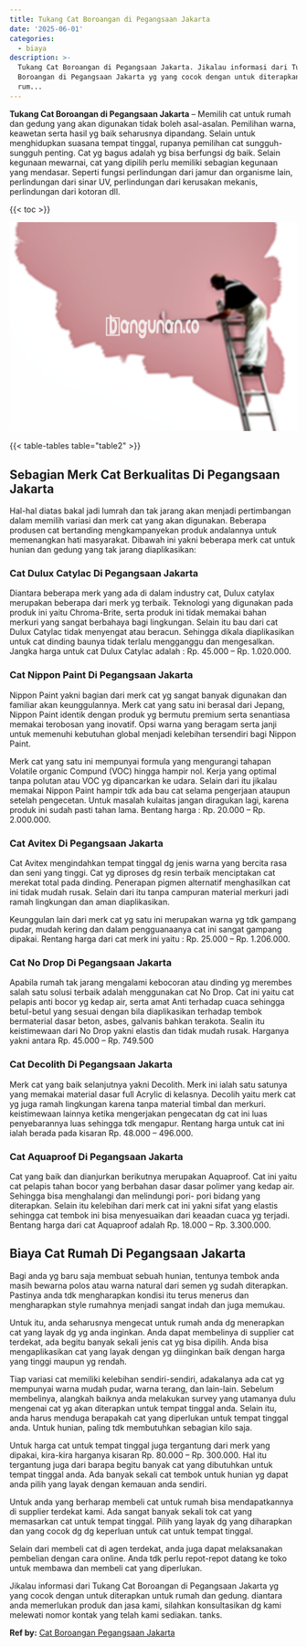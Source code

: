 ```yaml
---
title: Tukang Cat Boroangan di Pegangsaan Jakarta
date: '2025-06-01'
categories:
  - biaya
description: >-
  Tukang Cat Boroangan di Pegangsaan Jakarta. Jikalau informasi dari Tukang Cat
  Boroangan di Pegangsaan Jakarta yg yang cocok dengan untuk diterapkan untuk
  rum...
---
```


**Tukang Cat Boroangan di Pegangsaan Jakarta** – Memilih cat untuk rumah dan gedung yang akan digunakan tidak boleh asal-asalan. Pemilihan warna, keawetan serta hasil yg baik seharusnya dipandang. Selain untuk menghidupkan suasana tempat tinggal, rupanya pemilihan cat sungguh-sungguh penting. Cat yg bagus adalah yg bisa berfungsi dg baik. Selain kegunaan mewarnai, cat yang dipilih perlu memiliki sebagian kegunaan yang mendasar. Seperti fungsi perlindungan dari jamur dan organisme lain, perlindungan dari sinar UV, perlindungan dari kerusakan mekanis, perlindungan dari kotoran dll.

{{< toc >}}

![Tukang Cat Boroangan di Pegangsaan Jakarta](/images/jasa-cat-murah19.png)

{{< table-tables table="table2" >}}

## Sebagian Merk Cat Berkualitas Di Pegangsaan Jakarta

Hal-hal diatas bakal jadi lumrah dan tak jarang akan menjadi pertimbangan dalam memilih variasi dan merk cat yang akan digunakan. Beberapa produsen cat bertanding mengkampanyekan produk andalannya untuk memenangkan hati masyarakat. Dibawah ini yakni beberapa merk cat untuk hunian dan gedung yang tak jarang diaplikasikan:

### Cat Dulux Catylac Di Pegangsaan Jakarta

Diantara beberapa merk yang ada di dalam industry cat, Dulux catylax merupakan beberapa dari merk yg terbaik. Teknologi yang digunakan pada produk ini yaitu Chroma-Brite, serta produk ini tidak memakai bahan merkuri yang sangat berbahaya bagi lingkungan. Selain itu bau dari cat Dulux Catylac tidak menyengat atau beracun. Sehingga dikala diaplikasikan untuk cat dinding baunya tidak terlalu mengganggu dan mengesalkan. Jangka harga untuk cat Dulux Catylac adalah : Rp. 45.000 – Rp. 1.020.000.

### Cat Nippon Paint Di Pegangsaan Jakarta

Nippon Paint yakni bagian dari merk cat yg sangat banyak digunakan dan familiar akan keunggulannya. Merk cat yang satu ini berasal dari Jepang, Nippon Paint identik dengan produk yg bermutu premium serta senantiasa memakai terobosan yang inovatif. Opsi warna yang beragam serta janji untuk memenuhi kebutuhan global menjadi kelebihan tersendiri bagi Nippon Paint.

Merk cat yang satu ini mempunyai formula yang mengurangi tahapan Volatile organic Compund (VOC) hingga hampir nol. Kerja yang optimal tanpa polutan atau VOC yg dipancarkan ke udara. Selain dari itu jikalau memakai Nippon Paint hampir tdk ada bau cat selama pengerjaan ataupun setelah pengecetan. Untuk masalah kulaitas jangan diragukan lagi, karena produk ini sudah pasti tahan lama. Bentang harga : Rp. 20.000 – Rp. 2.000.000.

### Cat Avitex Di Pegangsaan Jakarta

Cat Avitex mengindahkan tempat tinggal dg jenis warna yang bercita rasa dan seni yang tinggi. Cat yg diproses dg resin terbaik menciptakan cat merekat total pada dinding. Penerapan pigmen alternatif menghasilkan cat ini tidak mudah rusak. Selain dari itu tanpa campuran material merkuri jadi ramah lingkungan dan aman diaplikasikan.

Keunggulan lain dari merk cat yg satu ini merupakan warna yg tdk gampang pudar, mudah kering dan dalam pengguanaanya cat ini sangat gampang dipakai. Rentang harga dari cat merk ini yaitu : Rp. 25.000 – Rp. 1.206.000.

### Cat No Drop Di Pegangsaan Jakarta

Apabila rumah tak jarang mengalami kebocoran atau dinding yg merembes salah satu solusi terbaik adalah menggunakan cat No Drop. Cat ini yaitu cat pelapis anti bocor yg kedap air, serta amat Anti terhadap cuaca sehingga betul-betul yang sesuai dengan bila diaplikasikan terhadap tembok bermaterial dasar beton, asbes, galvanis bahkan terakota. Sealin itu keistimewaan dari No Drop yakni elastis dan tidak mudah rusak. Harganya yakni antara Rp. 45.000 – Rp. 749.500

### Cat Decolith Di Pegangsaan Jakarta

Merk cat yang baik selanjutnya yakni Decolith. Merk ini ialah satu satunya yang memakai material dasar full Acrylic di kelasnya. Decolih yaitu merk cat yg juga ramah lingkungan karena tanpa material timbal dan merkuri. keistimewaan lainnya ketika mengerjakan pengecatan dg cat ini luas penyebarannya luas sehingga tdk mengapur. Rentang harga untuk cat ini ialah berada pada kisaran Rp. 48.000 – 496.000.

### Cat Aquaproof Di Pegangsaan Jakarta

Cat yang baik dan dianjurkan berikutnya merupakan Aquaproof. Cat ini yaitu cat pelapis tahan bocor yang berbahan dasar dasar polimer yang kedap air. Sehingga bisa menghalangi dan melindungi pori- pori bidang yang diterapkan. Selain itu kelebihan dari merk cat ini yakni sifat yang elastis sehingga cat tembok ini bisa menyesuaikan dari keaadan cuaca yg terjadi. Bentang harga dari cat Aquaproof adalah Rp. 18.000 – Rp. 3.300.000.

## Biaya Cat Rumah Di Pegangsaan Jakarta

Bagi anda yg baru saja membuat sebuah hunian, tentunya tembok anda masih bewarna polos atau warna natural dari semen yg sudah diterapkan. Pastinya anda tdk mengharapkan kondisi itu terus menerus dan mengharapkan style rumahnya menjadi sangat indah dan juga memukau.

Untuk itu, anda seharusnya mengecat untuk rumah anda dg menerapkan cat yang layak dg yg anda inginkan. Anda dapat membelinya di supplier cat terdekat, ada begitu banyak sekali jenis cat yg bisa dipilih. Anda bisa mengaplikasikan cat yang layak dengan yg diinginkan baik dengan harga yang tinggi maupun yg rendah.

Tiap variasi cat memiliki kelebihan sendiri-sendiri, adakalanya ada cat yg mempunyai warna mudah pudar, warna terang, dan lain-lain. Sebelum membelinya, alangkah baiknya anda melakukan survey yang utamanya dulu mengenai cat yg akan diterapkan untuk tempat tinggal anda. Selain itu, anda harus menduga berapakah cat yang diperlukan untuk tempat tinggal anda. Untuk hunian, paling tdk membutuhkan sebagian kilo saja.

Untuk harga cat untuk tempat tinggal juga tergantung dari merk yang dipakai, kira-kira harganya kisaran Rp. 80.000 – Rp. 300.000. Hal itu tergantung juga dari barapa begitu banyak cat yang dibutuhkan untuk tempat tinggal anda. Ada banyak sekali cat tembok untuk hunian yg dapat anda pilih yang layak dengan kemauan anda sendiri.

Untuk anda yang berharap membeli cat untuk rumah bisa mendapatkannya di supplier terdekat kami. Ada sangat banyak sekali tok cat yang memasarkan cat untuk tempat tinggal. Pilih yang layak dg yang diharapkan dan yang cocok dg dg keperluan untuk cat untuk tempat tinggal.

Selain dari membeli cat di agen terdekat, anda juga dapat melaksanakan pembelian dengan cara online. Anda tdk perlu repot-repot datang ke toko untuk membawa dan membeli cat yang diperlukan.

Jikalau informasi dari Tukang Cat Boroangan di Pegangsaan Jakarta yg yang cocok dengan untuk diterapkan untuk rumah dan gedung. diantara anda memerlukan produk dan jasa kami, silahkan konsultasikan dg kami melewati nomor kontak yang telah kami sediakan. tanks.

**Ref by:** [Cat Boroangan Pegangsaan Jakarta](https://id.wikipedia.org/wiki/Cat)
